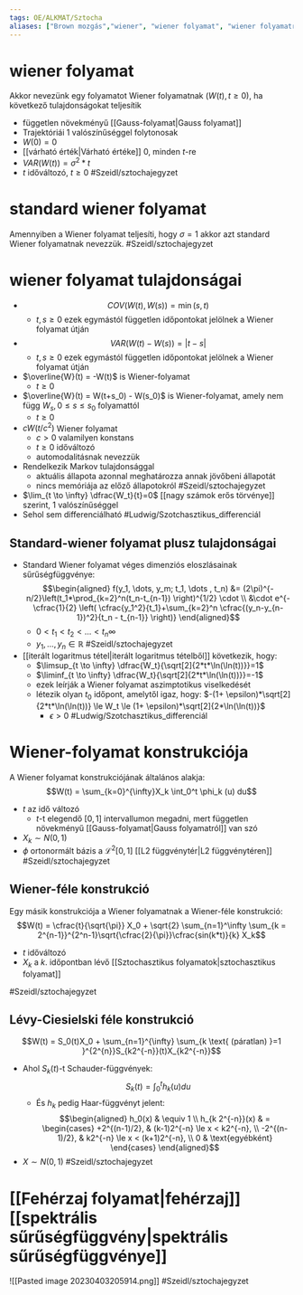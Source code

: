```yaml
---
tags: OE/ALKMAT/Sztocha 
aliases: ["Brown mozgás","wiener", "wiener folyamat", "wiener folyamatra", "Wiener-folyamat","Wiener-folyamatot"]
---
```

# wiener folyamat
Akkor nevezünk egy folyamatot Wiener folyamatnak ($W(t), t\ge 0$), ha következő tulajdonságokat teljesítik
- független növekményű [[Gauss-folyamat|Gauss folyamat]]
- Trajektóriái 1 valószínűséggel folytonosak
- $W(0) = 0$
- [[várható érték|Várható értéke]] 0, minden $t$-re
- $VAR(W(t)) = \sigma^2 * t$
- $t$ időváltozó, $t \ge 0$
#Szeidl/sztochajegyzet 
# standard wiener folyamat
Amennyiben a Wiener folyamat teljesíti, hogy $\sigma = 1$ akkor azt standard Wiener folyamatnak nevezzük.
#Szeidl/sztochajegyzet

# wiener folyamat tulajdonságai
- $$COV(W(t), W(s)) = \min(s,t)$$
	- $t,s \ge 0$ ezek egymástól független időpontokat jelölnek a Wiener folyamat útján
- $$VAR(W(t)-W(s))=|t-s|$$
	- $t,s \ge 0$ ezek egymástól független időpontokat jelölnek a Wiener folyamat útján
- $\overline{W}(t) = -W(t)$ is Wiener-folyamat
	- $t \ge 0$
- $\overline{W}(t) = W(t+s_0) - W(s_0)$ is Wiener-folyamat, amely nem függ $W_s, 0 \le s \le s_0$ folyamattól
	- $t \ge 0$
- $cW(t/c^2)$ Wiener folyamat
	- $c > 0$ valamilyen konstans
	- $t \ge 0$ időváltozó
	- automodalitásnak nevezzük
- Rendelkezik Markov tulajdonsággal
	- aktuális állapota azonnal meghatározza annak jövőbeni állapotát
	- nincs memóriája az előző állapotokról
#Szeidl/sztochajegyzet 
- $\lim_{t \to \infty} \dfrac{W_t}{t}=0$ [[nagy számok erős törvénye]] szerint, 1 valószínűséggel
- Sehol sem differenciálható
#Ludwig/Szotchasztikus_differenciál 
## Standard-wiener folyamat plusz tulajdonságai
- Standard Wiener folyamat véges dimenziós eloszlásainak sűrűségfüggvénye: $$\begin{aligned}
f(y_1, \dots, y_m; t_1, \dots , t_n) &= (2\pi)^{-n/2}\left(t_1*\prod_{k=2}^n(t_n-t_{n-1}) \right)^{1/2} \cdot \\
&\cdot e^{-\cfrac{1}{2} \left( \cfrac{y_1^2}{t_1}+\sum_{k=2}^n \cfrac{(y_n-y_{n-1})^2}{t_n - t_{n-1}} \right)}
\end{aligned}$$
	- $0 < t_1 < t_2 < \dots < t_n \infty$
	- $y_1, \dots, y_n \in \mathbb{R}$ 
#Szeidl/sztochajegyzet 
- [[iterált logaritmus tétel|iterált logaritmus tételből]] következik, hogy:
	- $\limsup_{t \to \infty} \dfrac{W_t}{\sqrt[2]{2*t*\ln(\ln(t))}}=1$
	- $\liminf_{t \to \infty} \dfrac{W_t}{\sqrt[2]{2*t*\ln(\ln(t))}}=-1$
	- ezek leírják a Wiener folyamat aszimptotikus viselkedését
	- létezik olyan $t_0$ időpont, amelytől igaz, hogy: $-(1+ \epsilon)*\sqrt[2]{2*t*\ln(\ln(t))} \le W_t \le (1+ \epsilon)*\sqrt[2]{2*\ln(\ln(t))}$
		- $\epsilon > 0$
#Ludwig/Szotchasztikus_differenciál 
# Wiener-folyamat konstrukciója
A Wiener folyamat konstrukciójának általános alakja:
$$W(t) = \sum_{k=0}^{\infty}X_k \int_0^t \phi_k (u) du$$
- $t$ az idő változó
	- $t$-t elegendő $[0,1]$ intervallumon megadni, mert független növekményű [[Gauss-folyamat|Gauss folyamatról]] van szó 
- $X_k \sim N(0,1)$
- $\phi$ ortonormált bázis a $\mathcal{L}^2[0,1]$ [[L2 függvénytér|L2 függvénytéren]]
#Szeidl/sztochajegyzet 
## Wiener-féle konstrukció
Egy másik konstrukciója a Wiener folyamatnak a Wiener-féle konstrukció:
$$W(t) = \cfrac{t}{\sqrt{\pi}} X_0 + \sqrt{2} \sum_{n=1}^\infty \sum_{k = 2^{n-1}}^{2^n-1}\sqrt{\cfrac{2}{\pi}}\cfrac{sin(k*t)}{k} X_k$$
- $t$ időváltozó
- $X_k$ a $k.$ időpontban lévő [[Sztochasztikus folyamatok|sztochasztikus folyamat]]

#Szeidl/sztochajegyzet 
## Lévy-Ciesielski féle konstrukció
$$W(t) = S_0(t)X_0 + \sum_{n=1}^{\infty} \sum_{k \text{ (páratlan) }=1 }^{2^{n}}S_{k2^{-n}}(t)X_{k2^{-n}}$$
- Ahol $S_k(t)$-t Schauder-függvények: $$S_k(t) = \int_{0}^t h_k(u)du$$
	- És $h_k$ pedig Haar-függvényt jelent: $$\begin{aligned}
	 h_0(x) & \equiv 1 \\
	 h_{k 2^{-n}}(x) & = \begin{cases}
		 +2^{(n-1)/2}, & (k-1)2^{-n} \le x < k2^{-n}, \\
		 -2^{(n-1)/2}, & k2^{-n} \le x < (k+1)2^{-n}, \\
		 0 & \text{egyébként}
	 \end{cases}
 \end{aligned}$$
- $X \sim N(0,1)$
#Szeidl/sztochajegyzet 

# [[Fehérzaj folyamat|fehérzaj]] [[spektrális sűrűségfüggvény|spektrális sűrűségfüggvénye]]
![[Pasted image 20230403205914.png]]
#Szeidl/sztochajegyzet 